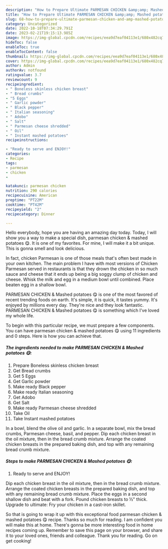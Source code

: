 ```yaml
---
description: "How to Prepare Ultimate PARMESAN CHICKEN &amp;amp; Mashed potatoes 😋"
title: "How to Prepare Ultimate PARMESAN CHICKEN &amp;amp; Mashed potatoes 😋"
slug: 68-how-to-prepare-ultimate-parmesan-chicken-and-amp-mashed-potatoes
category: Uncategorized
date: 2022-10-18T07:34:29.791Z
date: 2023-02-21T19:15:13.985Z
image: https://img-global.cpcdn.com/recipes/eea9d7eaf04113e1/680x482cq70/parmesan-chicken-mashed-potatoes-recipe-main-photo.jpg
hideToc: false
enableToc: true
enableTocContent: false
thumbnail: https://img-global.cpcdn.com/recipes/eea9d7eaf04113e1/680x482cq70/parmesan-chicken-mashed-potatoes-recipe-main-photo.jpg
cover: https://img-global.cpcdn.com/recipes/eea9d7eaf04113e1/680x482cq70/parmesan-chicken-mashed-potatoes-recipe-main-photo.jpg
author: Admin
authorAv: notfound
ratingvalue: 3.7
reviewcount: 9
recipeingredient:
- " Boneless skinless chicken breast"
- " Bread crumbs"
- "5 Eggs"
- " Garlic powder"
- " Black pepper"
- " Italian seasoning"
- " Adobo"
- " Salt"
- " Parmesan cheese shredded"
- " Oil"
- " Instant mashed potatoes"
recipeinstructions:

- "Ready to serve and ENJOY!"
categories:
- Recipe
tags:
- parmesan
- chicken
- 

katakunci: parmesan chicken  
nutrition: 290 calories
recipecuisine: American
preptime: "PT22M"
cooktime: "PT42M"
recipeyield: "2"
recipecategory: Dinner

---
```



Hello everybody, hope you are having an amazing day today. Today, I will show you a way to make a special dish, parmesan chicken &amp; mashed potatoes 😋. It is one of my favorites. For mine, I will make it a bit unique. This is gonna smell and look delicious.

In fact, chicken Parmesan is one of those meals that&#39;s often best made in your own kitchen. The main problem I have with most versions of Chicken Parmesan served in restaurants is that they drown the chicken in so much sauce and cheese that it ends up being a big soggy clump of chicken and cheese. Whisk the milk and egg in a medium bowl until combined. Place beaten egg in a shallow bowl.

PARMESAN CHICKEN &amp; Mashed potatoes 😋 is one of the most favored of recent trending foods on earth. It's simple, it is quick, it tastes yummy. It's enjoyed by millions every day. They're nice and they look fantastic. PARMESAN CHICKEN &amp; Mashed potatoes 😋 is something which I've loved my whole life.


To begin with this particular recipe, we must prepare a few components. You can have parmesan chicken &amp; mashed potatoes 😋 using 11 ingredients and 0 steps. Here is how you can achieve that.

<!--inarticleads1-->

##### The ingredients needed to make PARMESAN CHICKEN &amp; Mashed potatoes 😋:

1. Prepare  Boneless skinless chicken breast
1. Get  Bread crumbs
1. Get 5 Eggs
1. Get  Garlic powder
1. Make ready  Black pepper
1. Make ready  Italian seasoning
1. Get  Adobo
1. Get  Salt
1. Make ready  Parmesan cheese shredded
1. Take  Oil
1. Take  Instant mashed potatoes


In a bowl, blend the olive oil and garlic. In a separate bowl, mix the bread crumbs, Parmesan cheese, basil, and pepper. Dip each chicken breast in the oil mixture, then in the bread crumb mixture. Arrange the coated chicken breasts in the prepared baking dish, and top with any remaining bread crumb mixture. 

<!--inarticleads2-->

##### Steps to make PARMESAN CHICKEN &amp; Mashed potatoes 😋:


1. Ready to serve and ENJOY!

Dip each chicken breast in the oil mixture, then in the bread crumb mixture. Arrange the coated chicken breasts in the prepared baking dish, and top with any remaining bread crumb mixture. Place the eggs in a second shallow dish and beat with a fork. Pound chicken breasts to ½&#34; thick. Upgrade to ultimate: Fry your chicken in a cast-iron skillet. 

So that is going to wrap it up with this exceptional food parmesan chicken &amp; mashed potatoes 😋 recipe. Thanks so much for reading. I am confident you will make this at home. There's gonna be more interesting food in home recipes coming up. Remember to save this page on your browser, and share it to your loved ones, friends and colleague. Thank you for reading. Go on get cooking!
